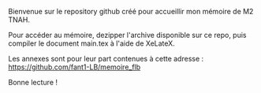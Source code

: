 Bienvenue sur le repository github créé pour accueillir mon mémoire de M2 TNAH.

Pour accéder au mémoire, dezipper l'archive disponible sur ce repo, puis compiler le document main.tex à l'aide de XeLateX.

Les annexes sont pour leur part contenues à cette adresse : https://github.com/fant1-LB/memoire_flb

Bonne lecture !
